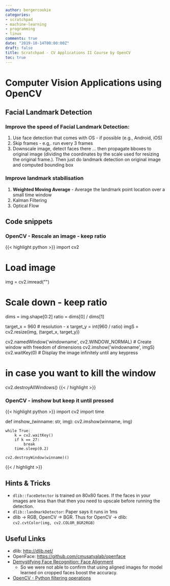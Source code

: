 ```yaml
---
author: bergercookie
categories:
- scratchpad
- machine-learning
- programming
- linux
comments: true
date: "2019-10-14T00:00:00Z"
draft: false
title: Scratchpad - CV Applications II Course by OpenCV
toc: true
---
```


# Computer Vision Applications using OpenCV

## Facial Landmark Detection

### Improve the speed of Facial Landmark Detection:

1. Use face detection that comes with OS - if possible (e.g., Android, iOS)
2. Skip frames - e.g,. run every 3 frames
3. Downscale image, detect faces there ... then propagate bboxes to original image
  (dividing the coordinates by the scale used for resizing the original frame.). Then just do landmark detection on
  original image and computed bounding box

### Improve landmark stabilisation

1. **Weighted Moving Average** - Average the landmark point location over a small time window
2. Kalman Filtering
3. Optical Flow

## Code snippets

### OpenCV - Rescale an image - keep ratio
{{< highlight python >}}
import cv2

# Load image
img = cv2.imread("<path-to-img>")

# Scale down - keep ratio
dims = img.shape[0:2]
ratio = dims[0] / dims[1]

target_x = 960  # resolution - x
target_y = int(960 / ratio)
imgS = cv2.resize(img, (target_x, target_y))

cv2.namedWindow('windowname', cv2.WINDOW_NORMAL)  # Create window with freedom of dimensions
cv2.imshow('windowname', imgS)
cv2.waitKey(0) # Display the image infinitely until any keypress

# in case you want to kill the window
cv2.destroyAllWindows()
{{< / highlight >}}

### OpenCV - imshow but keep it until <ESC> pressed

{{< highlight python >}}
import cv2
import time

def imshow_(winname: str, img):
    cv2.imshow(winname, img)

    while True:
        k = cv2.waitKey()
        if k == 27:
            break
        time.sleep(0.2)

    cv2.destroyWindow(winname)()
{{< / highlight >}}

## Hints & Tricks

* ``dlib::faceDetector`` is trained on 80x80 faces. If the faces in your images
  are less than that then you need to upscale before running the detection.
* ``dlib::landmarkDetector``: Paper says it runs in 1ms
* dlib -> RGB, OpenCV -> BGR. Thus for OpenCV -> dlib: ``cv2.cvtColor(img, cv2.COLOR_BGR2RGB)``


## Useful Links

* dlib: <http://dlib.net/>
* OpenFace: <https://github.com/cmusatyalab/openface>
* [Demystifying Face Recognition: Face Alignment](https://melgor.github.io/blcv.github.io/static/2017/12/28/demystifying-face-recognition-iii-face-preprocessing)
  *  So we were not able to confirm that using aligned images for model learned on cropped faces boost the accuracy.
* [OpenCV - Python filtering operations](https://docs.opencv.org/master/d4/d13/tutorial_py_filtering.html)
